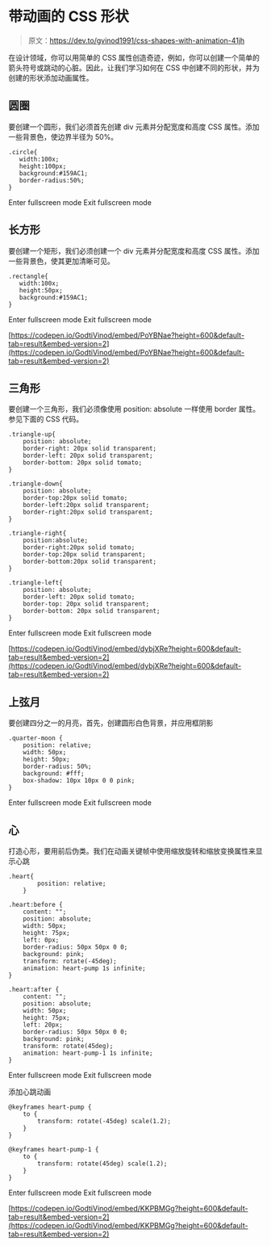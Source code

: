 # 带动画的 CSS 形状

> 原文：<https://dev.to/gvinod1991/css-shapes-with-animation-41jh>

在设计领域，你可以用简单的 CSS 属性创造奇迹，例如，你可以创建一个简单的箭头符号或跳动的心脏。因此，让我们学习如何在 CSS 中创建不同的形状，并为创建的形状添加动画属性。

## 圆圈

要创建一个圆形，我们必须首先创建 div 元素并分配宽度和高度 CSS 属性。添加一些背景色，使边界半径为 50%。

```
.circle{
   width:100x;
   height:100px;
   background:#159AC1;
   border-radius:50%; 
} 
```

Enter fullscreen mode Exit fullscreen mode

## 长方形

要创建一个矩形，我们必须创建一个 div 元素并分配宽度和高度 CSS 属性。添加一些背景色，使其更加清晰可见。

```
.rectangle{
   width:100x;
   height:50px;
   background:#159AC1;
} 
```

Enter fullscreen mode Exit fullscreen mode

[https://codepen.io/GodtiVinod/embed/PoYBNae?height=600&default-tab=result&embed-version=2](https://codepen.io/GodtiVinod/embed/PoYBNae?height=600&default-tab=result&embed-version=2)

## 三角形

要创建一个三角形，我们必须像使用 position: absolute 一样使用 border 属性。参见下面的 CSS 代码。

```
.triangle-up{
    position: absolute;
    border-right: 20px solid transparent;
    border-left: 20px solid transparent;
    border-bottom: 20px solid tomato;
}

.triangle-down{
    position: absolute;
    border-top:20px solid tomato;
    border-left:20px solid transparent;
    border-right:20px solid transparent;
}

.triangle-right{
    position:absolute;
    border-right:20px solid tomato;
    border-top:20px solid transparent;
    border-bottom:20px solid transparent;
}

.triangle-left{
    position: absolute;
    border-left: 20px solid tomato;
    border-top: 20px solid transparent;
    border-bottom: 20px solid transparent;
} 
```

Enter fullscreen mode Exit fullscreen mode

[https://codepen.io/GodtiVinod/embed/dybjXRe?height=600&default-tab=result&embed-version=2](https://codepen.io/GodtiVinod/embed/dybjXRe?height=600&default-tab=result&embed-version=2)

## 上弦月

要创建四分之一的月亮，首先，创建圆形白色背景，并应用框阴影

```
.quarter-moon {
    position: relative;
    width: 50px;
    height: 50px;
    border-radius: 50%;
    background: #fff;
    box-shadow: 10px 10px 0 0 pink;
} 
```

Enter fullscreen mode Exit fullscreen mode

## 心

打造心形，要用前后伪类。我们在动画关键帧中使用缩放旋转和缩放变换属性来显示心跳

```
.heart{
        position: relative;
    }

.heart:before {
    content: "";
    position: absolute;
    width: 50px;
    height: 75px;
    left: 0px;
    border-radius: 50px 50px 0 0;
    background: pink;
    transform: rotate(-45deg);
    animation: heart-pump 1s infinite;
}

.heart:after {
    content: "";
    position: absolute;
    width: 50px;
    height: 75px;
    left: 20px;
    border-radius: 50px 50px 0 0;
    background: pink;
    transform: rotate(45deg);
    animation: heart-pump-1 1s infinite;
} 
```

Enter fullscreen mode Exit fullscreen mode

添加心跳动画

```
@keyframes heart-pump {
    to {
        transform: rotate(-45deg) scale(1.2);
    }
}

@keyframes heart-pump-1 {
    to {
        transform: rotate(45deg) scale(1.2);
    }
} 
```

Enter fullscreen mode Exit fullscreen mode

[https://codepen.io/GodtiVinod/embed/KKPBMGg?height=600&default-tab=result&embed-version=2](https://codepen.io/GodtiVinod/embed/KKPBMGg?height=600&default-tab=result&embed-version=2)